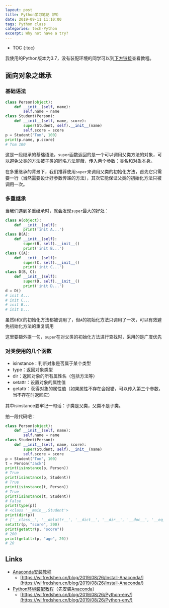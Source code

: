 ```yaml
---
layout: post
title: Python学习笔记（四）
date: 2019-09-11 11:10:00
tags: Python class
categories: tech-Python
excerpt: Why not have a try?
---
```


* TOC
{:toc}

我使用的Python版本为3.7，没有装配环境的同学可以到[下方链接](#Links)查看教程。


## 面向对象之继承

### 基础语法

```python
class Person(object):
    def __init__(self, name):
        self.name = name
class Student(Person):
    def __init__(self, name, score):
        super(Student, self).__init__(name)
        self.score = score
p = Student("Tom", 100)
print(p.name, p.score)
# Tom 100
```
这是一段继承的基础语法，`super`函数返回的是一个可以调用父类方法的对象，可以避免父类的方法被子类的同名方法屏蔽，传入两个参数：类名和对象本身。

在多重继承的背景下，我们推荐使用`super`来调用父类的初始化方法，首先它只需要一行（当然需要设计好参数传递的方法），其次它能保证父类的初始化方法只被调用一次。

### 多重继承

当我们遇到多重继承时，就会发现`super`最大的好处：
```python
class A(object):
    def __init__(self):
        print('init A...')
class B(A):
    def __init__(self):
        super(B, self).__init__()
        print('init B...')
class C(A):
    def __init__(self):
        super(C, self).__init__()
        print('init C...')
class D(B, C):
    def __init__(self):
        super(D, self).__init__()
        print('init D...')
d = D()
# init A...
# init C...
# init B...
# init D...
```
虽然`B`和`C`的初始化方法都被调用了，但`A`的初始化方法只调用了一次，可以有效避免初始化方法的重复调用

这里要额外提一句，`super`在对父类的初始化方法进行查找时，采用的是广度优先

### 对类使用的几个函数

- isinstance：判断对象是否属于某个类型
- type：返回对象类型
- dir：返回对象的所有属性名（包括方法等）
- setattr：设置对象的属性值
- getattr：获得对象的属性值（如果属性不存在会报错，可以传入第三个参数，当不存在时返回它）

其中isinstance要牢记一句话：子类是父类，父类不是子类。

拍一段代码吧：
```python
class Person(object):
    def __init__(self, name):
        self.name = name
class Student(Person):
    def __init__(self, name, score):
        super(Student, self).__init__(name)
        self.score = score
p = Student("Tom", 100)
t = Person("Jack")
print(isinstance(p, Person))
# True
print(isinstance(p, Student))
# True
print(isinstance(t, Person))
# True
print(isinstance(t, Student))
# False
print(type(p))
# <class '__main__.Student'>
print(dir(p))
# ['__class__', '__delattr__', '__dict__', '__dir__', '__doc__', '__eq__', '__format__', '__ge__', '__getattribute__', '__gt__', '__hash__', '__init__', '__init_subclass__', '__le__', '__lt__', '__module__', '__ne__', '__new__', '__reduce__', '__reduce_ex__', '__repr__', '__setattr__', '__sizeof__', '__str__', '__subclasshook__', '__weakref__', 'name', 'score']
setattr(p, "score", 200)
print(getattr(p, "score"))
# 200
print(getattr(p, "age", 20))
# 20
```

## Links

- [Anaconda安装教程](https://wilfredshen.cn/blog/2019/08/26/Install-Anaconda/)
    - [https://wilfredshen.cn/blog/2019/08/26/Install-Anaconda/](https://wilfredshen.cn/blog/2019/08/26/Install-Anaconda/)
- [Python环境装配教程](https://wilfredshen.cn/blog/2019/08/26/Python-env/)（先安装[Anaconda](https://wilfredshen.cn/blog/2019/08/26/Install-Anaconda/)）
    - [https://wilfredshen.cn/blog/2019/08/26/Python-env/](https://wilfredshen.cn/blog/2019/08/26/Python-env/)
